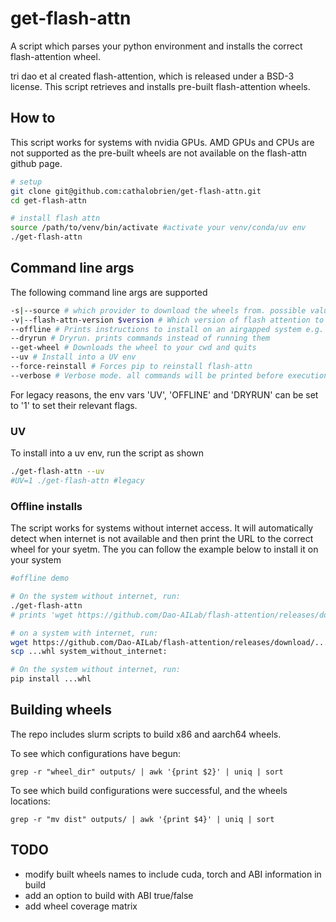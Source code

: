 # get-flash-attn
A script which parses your python environment and installs the correct flash-attention wheel.

tri dao et al created flash-attention, which is released under a BSD-3 license. This script retrieves and installs pre-built flash-attention wheels. 

## How to
This script works for systems with nvidia GPUs. AMD GPUs and CPUs are not supported as the pre-built wheels are not available on the flash-attn github page.

```bash
# setup
git clone git@github.com:cathalobrien/get-flash-attn.git
cd get-flash-attn

# install flash attn
source /path/to/venv/bin/activate #activate your venv/conda/uv env
./get-flash-attn
```

## Command line args
The following command line args are supported
```bash
-s|--source # which provider to download the wheels from. possible values are "all;tridao;naco". "all" will dynamically select provider based on versions
-v|--flash-attn-version $version # Which version of flash attention to install. defaults to '2.7.4.post1'
--offline # Prints instructions to install on an airgapped system e.g. MN5
--dryrun # Dryrun. prints commands instead of running them
--get-wheel # Downloads the wheel to your cwd and quits
--uv # Install into a UV env
--force-reinstall # Forces pip to reinstall flash-attn
--verbose # Verbose mode. all commands will be printed before execution, and wget and pip are not silenced
```
For legacy reasons, the env vars 'UV', 'OFFLINE' and 'DRYRUN' can be set to '1' to set their relevant flags.

### UV
To install into a uv env, run the script as shown
```bash
./get-flash-attn --uv
#UV=1 ./get-flash-attn #legacy
```

### Offline installs
The script works for systems without internet access. It will automatically detect when internet is not available and then print the URL to the correct wheel for your syetm. The you can follow the example below to install it on your system

```bash
#offline demo

# On the system without internet, run:
./get-flash-attn
# prints 'wget https://github.com/Dao-AILab/flash-attention/releases/download/...whl'

# on a system with internet, run:
wget https://github.com/Dao-AILab/flash-attention/releases/download/...whl
scp ...whl system_without_internet:

# On the system without internet, run:
pip install ...whl
```

## Building wheels
The repo includes slurm scripts to build x86 and aarch64 wheels.

To see which configurations have begun:
```
grep -r "wheel_dir" outputs/ | awk '{print $2}' | uniq | sort
```

To see which build configurations were successful, and the wheels locations:
```
grep -r "mv dist" outputs/ | awk '{print $4}' | uniq | sort
```

## TODO
* modify built wheels names to include cuda, torch and ABI information in build
* add an option to build with ABI true/false
* add wheel coverage matrix
